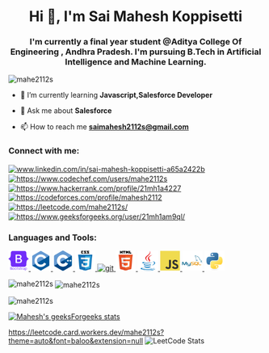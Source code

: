 <h1 align="center">Hi 👋, I'm Sai Mahesh Koppisetti</h1>
<h3 align="center">I'm currently a final year student @Aditya College Of Engineering , Andhra Pradesh. I'm pursuing B.Tech in Artificial Intelligence and Machine Learning.</h3>

<p align="left"> <img src="https://komarev.com/ghpvc/?username=mahe2112s&label=Profile%20views&color=0e75b6&style=flat" alt="mahe2112s" /> </p>

- 🌱 I’m currently learning **Javascript,Salesforce Developer**

- 💬 Ask me about **Salesforce**

- 📫 How to reach me **saimahesh2112s@gmail.com**

<h3 align="left">Connect with me:</h3>
<p align="left">
<a href="https://linkedin.com/in/www.linkedin.com/in/sai-mahesh-koppisetti-a65a2422b" target="blank"><img align="center" src="https://raw.githubusercontent.com/rahuldkjain/github-profile-readme-generator/master/src/images/icons/Social/linked-in-alt.svg" alt="www.linkedin.com/in/sai-mahesh-koppisetti-a65a2422b" height="30" width="40" /></a>
<a href="https://www.codechef.com/users/https://www.codechef.com/users/mahe2112s" target="blank"><img align="center" src="https://cdn.jsdelivr.net/npm/simple-icons@3.1.0/icons/codechef.svg" alt="https://www.codechef.com/users/mahe2112s" height="30" width="40" /></a>
<a href="https://www.hackerrank.com/https://www.hackerrank.com/profile/21mh1a4227" target="blank"><img align="center" src="https://raw.githubusercontent.com/rahuldkjain/github-profile-readme-generator/master/src/images/icons/Social/hackerrank.svg" alt="https://www.hackerrank.com/profile/21mh1a4227" height="30" width="40" /></a>
<a href="https://codeforces.com/profile/https://codeforces.com/profile/mahesh2112" target="blank"><img align="center" src="https://raw.githubusercontent.com/rahuldkjain/github-profile-readme-generator/master/src/images/icons/Social/codeforces.svg" alt="https://codeforces.com/profile/mahesh2112" height="30" width="40" /></a>
<a href="https://www.leetcode.com/https://leetcode.com/mahe2112s/" target="blank"><img align="center" src="https://raw.githubusercontent.com/rahuldkjain/github-profile-readme-generator/master/src/images/icons/Social/leet-code.svg" alt="https://leetcode.com/mahe2112s/" height="30" width="40" /></a>
<a href="https://auth.geeksforgeeks.org/user/https://www.geeksforgeeks.org/user/21mh1am9ql/" target="blank"><img align="center" src="https://raw.githubusercontent.com/rahuldkjain/github-profile-readme-generator/master/src/images/icons/Social/geeks-for-geeks.svg" alt="https://www.geeksforgeeks.org/user/21mh1am9ql/" height="30" width="40" /></a>
</p>

<h3 align="left">Languages and Tools:</h3>
<p align="left"> <a href="https://getbootstrap.com" target="_blank" rel="noreferrer"> <img src="https://raw.githubusercontent.com/devicons/devicon/master/icons/bootstrap/bootstrap-plain-wordmark.svg" alt="bootstrap" width="40" height="40"/> </a> <a href="https://www.cprogramming.com/" target="_blank" rel="noreferrer"> <img src="https://raw.githubusercontent.com/devicons/devicon/master/icons/c/c-original.svg" alt="c" width="40" height="40"/> </a> <a href="https://www.w3schools.com/cpp/" target="_blank" rel="noreferrer"> <img src="https://raw.githubusercontent.com/devicons/devicon/master/icons/cplusplus/cplusplus-original.svg" alt="cplusplus" width="40" height="40"/> </a> <a href="https://www.w3schools.com/css/" target="_blank" rel="noreferrer"> <img src="https://raw.githubusercontent.com/devicons/devicon/master/icons/css3/css3-original-wordmark.svg" alt="css3" width="40" height="40"/> </a> <a href="https://git-scm.com/" target="_blank" rel="noreferrer"> <img src="https://www.vectorlogo.zone/logos/git-scm/git-scm-icon.svg" alt="git" width="40" height="40"/> </a> <a href="https://www.w3.org/html/" target="_blank" rel="noreferrer"> <img src="https://raw.githubusercontent.com/devicons/devicon/master/icons/html5/html5-original-wordmark.svg" alt="html5" width="40" height="40"/> </a> <a href="https://www.java.com" target="_blank" rel="noreferrer"> <img src="https://raw.githubusercontent.com/devicons/devicon/master/icons/java/java-original.svg" alt="java" width="40" height="40"/> </a> <a href="https://developer.mozilla.org/en-US/docs/Web/JavaScript" target="_blank" rel="noreferrer"> <img src="https://raw.githubusercontent.com/devicons/devicon/master/icons/javascript/javascript-original.svg" alt="javascript" width="40" height="40"/> </a> <a href="https://www.mysql.com/" target="_blank" rel="noreferrer"> <img src="https://raw.githubusercontent.com/devicons/devicon/master/icons/mysql/mysql-original-wordmark.svg" alt="mysql" width="40" height="40"/> </a> <a href="https://www.python.org" target="_blank" rel="noreferrer"> <img src="https://raw.githubusercontent.com/devicons/devicon/master/icons/python/python-original.svg" alt="python" width="40" height="40"/> </a> </p>

<p><img align="left" src="https://github-readme-stats.vercel.app/api/top-langs?username=mahe2112s&show_icons=true&locale=en&layout=compact" alt="mahe2112s" /></p>

<p>&nbsp;<img align="center" src="https://github-readme-stats.vercel.app/api?username=mahe2112s&show_icons=true&locale=en" alt="mahe2112s" /></p>

<p><img align="center" src="https://github-readme-streak-stats.herokuapp.com/?user=mahe2112s&" alt="mahe2112s" /></p>

[![Mahesh's geeksForgeeks stats](https://geeks-for-geeks-stats-api.vercel.app/?userName=<21mh1am9ql>)](<[YOUR_LINK_HERE](https://github.com/Mahe2112s)>)

https://leetcode.card.workers.dev/mahe2112s?theme=auto&font=baloo&extension=null
![LeetCode Stats](https://leetcode.card.workers.dev/mahe2112s?theme=auto&font=baloo&extension=null)
